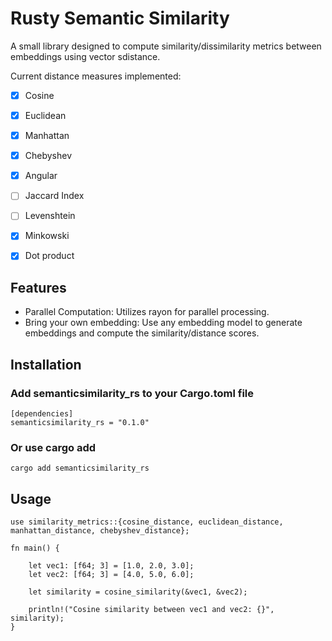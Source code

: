# Rusty Semantic Similarity 

A small library designed to compute similarity/dissimilarity metrics between embeddings using vector sdistance. 

Current distance measures implemented:
- [x] Cosine 
- [x] Euclidean
- [x] Manhattan
- [x] Chebyshev
- [x] Angular 
- [ ] Jaccard Index
- [ ] Levenshtein 
- [x] Minkowski
- [x] Dot product 



## Features
- Parallel Computation: Utilizes rayon for parallel processing. 
- Bring your own embedding: Use any embedding model to generate embeddings and compute the similarity/distance scores. 



## Installation 

### Add semanticsimilarity_rs to your Cargo.toml file 

```
[dependencies]
semanticsimilarity_rs = "0.1.0" 
```
### Or use cargo add  

```
cargo add semanticsimilarity_rs
```


## Usage 
```
use similarity_metrics::{cosine_distance, euclidean_distance, manhattan_distance, chebyshev_distance};

fn main() {

    let vec1: [f64; 3] = [1.0, 2.0, 3.0];
    let vec2: [f64; 3] = [4.0, 5.0, 6.0];

    let similarity = cosine_similarity(&vec1, &vec2);

    println!("Cosine similarity between vec1 and vec2: {}", similarity);
}
```


